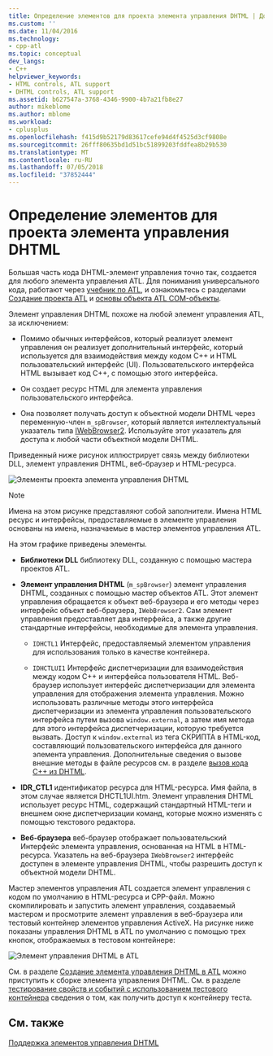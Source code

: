 ```yaml
---
title: Определение элементов для проекта элемента управления DHTML | Документация Майкрософт
ms.custom: ''
ms.date: 11/04/2016
ms.technology:
- cpp-atl
ms.topic: conceptual
dev_langs:
- C++
helpviewer_keywords:
- HTML controls, ATL support
- DHTML controls, ATL support
ms.assetid: b627547a-3768-4346-9900-4b7a21fb8e27
author: mikeblome
ms.author: mblome
ms.workload:
- cplusplus
ms.openlocfilehash: f415d9b52179d83617cefe94d4f4525d3cf9808e
ms.sourcegitcommit: 26fff80635bd1d51bc51899203fddfea8b29b530
ms.translationtype: MT
ms.contentlocale: ru-RU
ms.lasthandoff: 07/05/2018
ms.locfileid: "37852444"
---
```

# <a name="identifying-the-elements-of-the-dhtml-control-project"></a>Определение элементов для проекта элемента управления DHTML
Большая часть кода DHTML-элемент управления точно так, создается для любого элемента управления ATL. Для понимания универсального кода, работают через [учебник по ATL](../atl/active-template-library-atl-tutorial.md), и ознакомьтесь с разделами [Создание проекта ATL](../atl/reference/creating-an-atl-project.md) и [основы объекта ATL COM-объекты](../atl/fundamentals-of-atl-com-objects.md).  
  
 Элемент управления DHTML похоже на любой элемент управления ATL, за исключением:  
  
-   Помимо обычных интерфейсов, который реализует элемент управления он реализует дополнительный интерфейс, который используется для взаимодействия между кодом C++ и HTML пользовательский интерфейс (UI). Пользовательского интерфейса HTML вызывает код C++, с помощью этого интерфейса.  
  
-   Он создает ресурс HTML для элемента управления пользовательского интерфейса.  
  
-   Она позволяет получать доступ к объектной модели DHTML через переменную-член `m_spBrowser`, который является интеллектуальный указатель типа [IWebBrowser2](https://msdn.microsoft.com/library/aa752127.aspx). Используйте этот указатель для доступа к любой части объектной модели DHTML.  
  
 Приведенный ниже рисунок иллюстрирует связь между библиотеки DLL, элемент управления DHTML, веб-браузер и HTML-ресурса.  
  
 ![Элементы проекта элемента управления DHTML](../atl/media/vc52en1.gif "vc52en1")  
  
> [!NOTE]
>  Имена на этом рисунке представляют собой заполнители. Имена HTML ресурс и интерфейсы, предоставляемые в элементе управления основаны на имена, назначаемые в мастер элементов управления ATL.  
  
 На этом графике приведены элементы.  
  
-   **Библиотеки DLL** библиотеку DLL, созданную с помощью мастера проектов ATL.  
  
-   **Элемент управления DHTML** (`m_spBrowser`) элемент управления DHTML, созданных с помощью мастер объектов ATL. Этот элемент управления обращается к объект веб-браузера и его методы через интерфейс объект веб-браузера, `IWebBrowser2`. Сам элемент управления предоставляет два интерфейса, а также другие стандартные интерфейсы, необходимые для элемента управления.  
  
    -   `IDHCTL1` Интерфейс, предоставляемый элементом управления для использования только в качестве контейнера.  
  
    -   `IDHCTLUI1` Интерфейс диспетчеризации для взаимодействия между кодом C++ и интерфейса пользователя HTML. Веб-браузер использует интерфейс диспетчеризации для элемента управления для отображения элемента управления. Можно использовать различные методы этого интерфейса диспетчеризации из элемента управления пользовательского интерфейса путем вызова `window.external`, а затем имя метода для этого интерфейса диспетчеризации, которую требуется вызвать. Доступ к `window.external` из тега СКРИПТА в HTML-код, составляющий пользовательского интерфейса для данного элемента управления. Дополнительные сведения о вызове внешние методы в файле ресурсов см. в разделе [вызов кода C++ из DHTML](../atl/calling-cpp-code-from-dhtml.md).  
  
-   **IDR_CTL1** идентификатор ресурса для HTML-ресурса. Имя файла, в этом случае является DHCTL1UI.htm. Элемент управления DHTML использует ресурс HTML, содержащий стандартный HTML-теги и внешнем окне диспетчеризации команд, которые можно изменять с помощью текстового редактора.  
  
-   **Веб-браузера** веб-браузер отображает пользовательский Интерфейс элемента управления, основанная на HTML в HTML-ресурса. Указатель на веб-браузера `IWebBrowser2` интерфейс доступен в элементе управления DHTML, чтобы разрешить доступ к объектной модели DHTML.  
  
 Мастер элементов управления ATL создается элемент управления с кодом по умолчанию в HTML-ресурса и CPP-файл. Можно скомпилировать и запустить элемент управления, создаваемый мастером и просмотрите элемент управления в веб-браузера или тестовый контейнер элементов управления ActiveX. На рисунке ниже показаны управления DHTML в ATL по умолчанию с помощью трех кнопок, отображаемых в тестовом контейнере:  
  
 ![Элемент управления DHTML в ATL](../atl/media/vc52en2.gif "vc52en2")  
  
 См. в разделе [Создание элемента управления DHTML в ATL](../atl/creating-an-atl-dhtml-control.md) можно приступить к сборке элемента управления DHTML. См. в разделе [тестирование свойств и событий с использованием тестового контейнера](../mfc/testing-properties-and-events-with-test-container.md) сведения о том, как получить доступ к контейнеру теста.  
  
## <a name="see-also"></a>См. также  
 [Поддержка элементов управления DHTML](../atl/atl-support-for-dhtml-controls.md)


